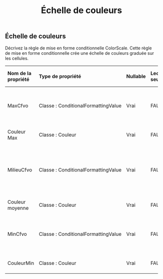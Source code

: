﻿---
title: Échelle de couleurs
second_title: Aspose.Cells Cloud Documen
type: docs
url: /fr/specification/model/colorscale/
description: "Aspose.Cells Spécification du modèle Cloud : ColorScale. Gérez sans effort Excel et d'autres feuilles de calcul avec des fonctionnalités telles que l'ouverture, la génération, l'édition, le fractionnement, la fusion, la comparaison et la conversion."
weight: 50
---
## **Échelle de couleurs**

 Décrivez la règle de mise en forme conditionnelle ColorScale. Cette règle de mise en forme conditionnelle crée une échelle de couleurs graduée sur les cellules.

| Nom de la propriété| Type de propriété| Nullable| Lecture seulement| Valeur par défaut| Description|
|:- |:- |:- |:- |:- |:- |
| MaxCfvo| Classe : ConditionalFormattingValue| Vrai| FAUX|| Obtenez ou définissez l'objet de valeur maximale de ce ColorScale. Impossible de définir null ou CFValueObject avec le type FormatConditionValueType.Min.|
| Couleur Max| Classe : Couleur| Vrai| FAUX||Obtenez ou définissez la couleur du dégradé pour la valeur maximale de la plage.|
| MilieuCfvo| Classe : ConditionalFormattingValue| Vrai| FAUX|| Obtenez ou définissez l'objet de valeur moyenne de ce ColorScale. Impossible de définir CFValueObject avec le type FormatConditionValueType.Max ou FormatConditionValueType.Min.|
| Couleur moyenne| Classe : Couleur| Vrai| FAUX|| Obtenez ou définissez la couleur du dégradé pour la valeur moyenne de la plage.|
| MinCfvo| Classe : ConditionalFormattingValue| Vrai| FAUX|| Obtenez ou définissez l'objet de valeur minimale de ce ColorScale. Impossible de définir null ou CFValueObject avec le type FormatConditionValueType.Max.|
| CouleurMin| Classe : Couleur| Vrai| FAUX|| Obtenez ou définissez la couleur du dégradé pour la valeur minimale de la plage.|

